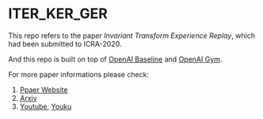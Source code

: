 # ITER_KER_GER
This repo refers to the paper *Invariant Transform Experience Replay*, which had been submitted to ICRA-2020. 

And this repo is built on top of [OpenAI Baseline](https://github.com/openai/baselines/tree/master/baselines) and [OpenAI Gym](https://github.com/openai/gym). 

For more paper informations please check:
1. [Ppaer Website](http://www.juanrojas.net/ker/)
2. [Arxiv](https://arxiv.org/abs/1909.10707#)
3. [Youtube](https://www.youtube.com/watch?v=qM3QEeqHTdk&feature=youtu.be), [Youku](https://v.youku.com/v_show/id_XNDM3NDY0NzM0MA==.html?spm=a2hzp.8244740.0.0)
